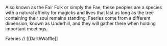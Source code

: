 Also known as the Fair Folk or simply the Fae, these peoples are a species with a natural affinity for magicks and lives that last as long as the tree containing their soul remains standing. Faeries come from a different dimension, known as Underhill, and they will gather there when holding important meetings.

Faeries
// [[DarthWaffle]]